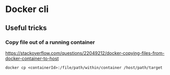 # Docker cli

## Useful tricks

### Copy file out of a running container

<https://stackoverflow.com/questions/22049212/docker-copying-files-from-docker-container-to-host>

```
docker cp <containerId>:/file/path/within/container /host/path/target
```
